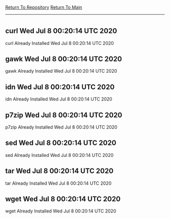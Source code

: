 [Return To Repository](https://github.com/deathbybandaid/piholeparser/)
[Return To Main](https://github.com/deathbybandaid/piholeparser/blob/master/RecentRunLogs/Mainlog.md)
____________________________________
# 
## curl Wed Jul  8 00:20:14 UTC 2020
curl Already Installed Wed Jul  8 00:20:14 UTC 2020
## gawk Wed Jul  8 00:20:14 UTC 2020
gawk Already Installed Wed Jul  8 00:20:14 UTC 2020
## idn Wed Jul  8 00:20:14 UTC 2020
idn Already Installed Wed Jul  8 00:20:14 UTC 2020
## p7zip Wed Jul  8 00:20:14 UTC 2020
p7zip Already Installed Wed Jul  8 00:20:14 UTC 2020
## sed Wed Jul  8 00:20:14 UTC 2020
sed Already Installed Wed Jul  8 00:20:14 UTC 2020
## tar Wed Jul  8 00:20:14 UTC 2020
tar Already Installed Wed Jul  8 00:20:14 UTC 2020
## wget Wed Jul  8 00:20:14 UTC 2020
wget Already Installed Wed Jul  8 00:20:14 UTC 2020
